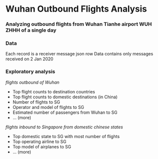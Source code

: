 # Wuhan Outbound Flights Analysis
### Analyzing outbound flights from Wuhan Tianhe airport WUH ZHHH of a single day

### Data
Each record is a receiver message json row
Data contains only messages received on 2 Jan 2020

### Exploratory analysis
*flights outbound of Wuhan*
- Top flight counts to destination countries
- Top flight counts to domestic destinations (in China)
- Number of flights to SG
- Operator and model of flights to SG
- Estimated number of passengers from Wuhan to SG
- ... (more)

*flights inbound to Singapore from domestic chinese states*
- Top domestic state to SG with most number of flights
- Top operating airline to SG
- Top model of airplanes to SG
- ... (more)
